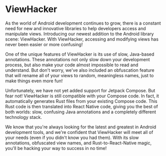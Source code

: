 # ViewHacker
As the world of Android development continues to grow, there is a constant need for new and innovative libraries to help developers access and manipulate views. Introducing our newest addition to the Android library scene: ViewHacker. With ViewHacker, accessing and modifying views has never been easier or more confusing!

One of the unique features of ViewHacker is its use of slow, Java-based annotations. These annotations not only slow down your development process, but also make your code almost impossible to read and understand. But don't worry, we've also included an obfuscation feature that will rename all of your views to random, meaningless names, just to make things even more fun!

Unfortunately, we have not yet added support for Jetpack Compose. But fear not! ViewHacker is still compatible with your Compose code. In fact, it automatically generates Rust files from your existing Compose code. This Rust code is then translated into React Native code, giving you the best of both worlds: slow, confusing Java annotations and a completely different technology stack.

We know that you're always looking for the latest and greatest in Android development tools, and we're confident that ViewHacker will meet all of your needs (even if you didn't know you had them). With its slow annotations, obfuscated view names, and Rust-to-React-Native magic, you'll be hacking your way to success in no time!
